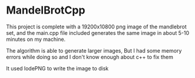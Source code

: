# MandelBrotCpp
This project is complete with a 19200x10800 png image of the mandlebrot set, and the main.cpp file included generates the same image in about 5-10 minutes on my machine.

The algorithm is able to generate larger images, But I had some memory errors while doing so and I don't know enough about c++ to fix them

It used lodePNG to write the image to disk
